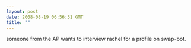 ```yaml
---
layout: post
date: 2008-08-19 06:56:31 GMT
title: ""
---
```

someone from the AP wants to interview rachel for a profile on swap-bot.